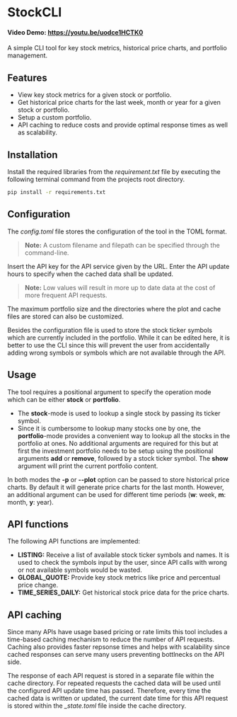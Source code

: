 # StockCLI
#### Video Demo: https://youtu.be/uodce1HCTK0

A simple CLI tool for key stock metrics, historical price charts, and portfolio management.

## Features

* View key stock metrics for a given stock or portfolio.
* Get historical price charts for the last week, month or year for a given stock or portfolio.
* Setup a custom portfolio.
* API caching to reduce costs and provide optimal response times as well as scalability.

## Installation

Install the required libraries from the *requirement.txt* file by executing the following terminal command from the projects root directory.
```bash
pip install -r requirements.txt
```

## Configuration

The *config.toml* file stores the configuration of the tool in the TOML format.
>**Note:** A custom filename and filepath can be specified through the command-line.

Insert the API key for the API service given by the URL. Enter the API update hours to specify when the cached data shall be updated.
>**Note:** Low values will result in more up to date data at the cost of more frequent API requests.

The maximum portfolio size and the directories where the plot and cache files are stored can also be customized.

Besides the configuration file is used to store the stock ticker symbols which are currently included in the portfolio. While it can be edited here, it is better to use the CLI since this will prevent the user from accidentally adding wrong symbols or symbols which are not available through the API.

## Usage

The tool requires a positional argument to specify the operation mode which can be either __stock__ or __portfolio__.
* The __stock__-mode is used to lookup a single stock by passing its ticker symbol.
* Since it is cumbersome to lookup many stocks one by one, the __portfolio__-mode provides a convenient way to lookup all the stocks in the portfolio at ones. No additional arguments are required for this but at first the investment portfolio needs to be setup using the positional arguments __add__ or __remove__, followed by a stock ticker symbol. The __show__ argument will print the current portfolio content.

In both modes the __-p__ or __--plot__ option can be passed to store historical price charts. By default it will generate price charts for the last month. However, an additional argument can be used for different time periods (__w__: week, __m__: month, __y__: year).

## API functions

The following API functions are implemented:
* __LISTING:__ Receive a list of available stock ticker symbols and names. It is used to check the symbols input by the user, since API calls with wrong or not available symbols would be wasted.
* __GLOBAL_QUOTE:__ Provide key stock metrics like price and percentual price change.
* __TIME_SERIES_DAILY:__ Get historical stock price data for the price charts.

## API caching

Since many APIs have usage based pricing or rate limits this tool includes a time-based caching mechanism to reduce the number of API requests. Caching also provides faster repsonse times and helps with scalability since cached responses can serve many users preventing bottlnecks on the API side.

The response of each API request is stored in a separate file within the cache directory. For repeated requests the cached data will be used until the configured API update time has passed. Therefore, every time the cached data is written or updated, the current date time for this API request is stored within the *_state.toml* file inside the cache directory.
